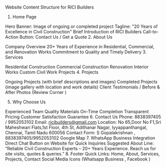 Website Content Structure for RICI Builders

1. Home Page

Hero Banner: Image of ongoing or completed project
Tagline: "20 Years of Excellence in Civil Construction"
Brief Introduction of RICI Builders
Call-to-Action Button: Contact Us / Get a Quote
2. About Us

Company Overview
20+ Years of Experience in Residential, Commercial, and Renovation Works
Commitment to Quality and Timely Delivery
3. Services

Residential Construction
Commercial Construction
Renovation 
Interior Works 
Custom Civil Work Projects
4. Projects

Ongoing Projects (with brief descriptions and images)
Completed Projects (image gallery with location and work details)
Client Testimonials / Before & After Photos (Review Corner )

5. Why Choose Us

Experienced Team
Quality Materials
On-Time Completion 
Transparent Pricing
Customer Satisfaction Guarantee
6. Contact Us
Phone: 8838397405 / 9952053102
Email: ricibuilders@gmail.com
Location: No 65,Door No F1,Sri Maheshwari Flats,1st Floor, 4th St, Adithanar Nagar, Iyyappanthangal, Chennai, Tamil Nadu 600056
Contact Form: S Gopalakrishnan , 8838397405/9952053102 
Google Map 
7. WhatsApp Business Integration
Direct Chat Button on Website for Quick Inquiries
Suggested About Line: “Reliable Civil Construction Experts – 20+ Years Experience. Reach us for site visits, quotes & queries.”
8. Footer
Quick Links: Home, About, Services, Projects, Contact
Social Media Icons (Whatsapp Business , Facebook )
